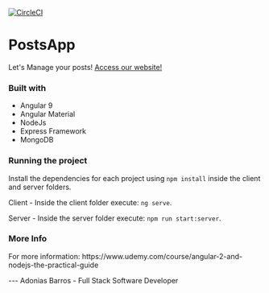 [![CircleCI](https://circleci.com/gh/adoniasvsbarros/posts-app.svg?style=svg)](https://circleci.com/gh/adoniasvsbarros/posts-app)

# PostsApp
Let's Manage your posts! [Access our website!](http://mean-angular-node-avsb.s3-website.us-east-2.amazonaws.com)

### Built with
<ul>
  <li> Angular 9 </li>
  <li> Angular Material </li>
  <li> NodeJs </li>
  <li> Express Framework </li>
  <li> MongoDB </li>
</ul>

### Running the project

Install the dependencies for each project using ```npm install``` inside the client and server folders.


Client - Inside the client folder execute: ```ng serve```.


Server - Inside the server folder execute: ```npm run start:server```.


### More Info

<p>For more information: https://www.udemy.com/course/angular-2-and-nodejs-the-practical-guide</p>
---
Adonias Barros - Full Stack Software Developer
